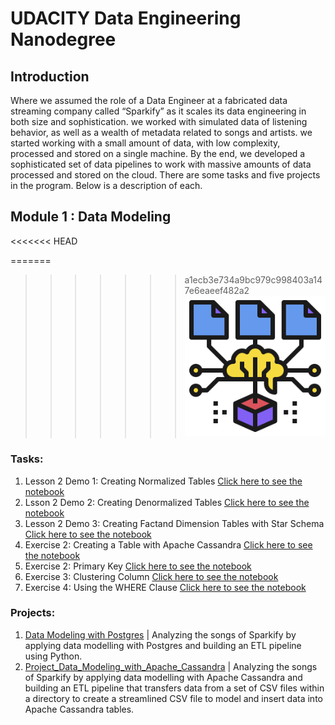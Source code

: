 # UDACITY Data Engineering Nanodegree
## Introduction
Where we assumed the role of a Data Engineer at a fabricated data streaming company called “Sparkify” as it scales its data engineering in both size and sophistication. we worked with simulated data of listening behavior, as well as a wealth of metadata related to songs and artists. we started working with a small amount of data, with low complexity, processed and stored on a single machine. By the end, we developed a sophisticated set of data pipelines to work with massive amounts of data processed and stored on the cloud. There are some tasks and five projects in the program. Below is a description of each.

## Module 1 : Data Modeling
<<<<<<< HEAD

=======
>>>>>>> a1ecb3e734a9bc979c998403a147e6eaeef482a2
![Data Modeling](./1.Module01-DataModeling/images/Data_Model.png)
### Tasks:

1. Lesson 2 Demo 1: Creating Normalized Tables
[Click here to see the notebook](./1.Module01-DataModeling/1.1.Lesson2Demo1CreatingNormalizedTables/)
2. Lsson 2 Demo 2: Creating Denormalized Tables
[Click here to see the notebook](./1.Module01-DataModeling/1.2.Lsson2Demo2CreatingDenormalizedTables/)
3. Lesson 2 Demo 3: Creating Factand Dimension Tables with Star Schema
[Click here to see the notebook](./1.Module01-DataModeling/1.3.Lesson2Demo3CreatingFactandDimensionTableswithStarSchema/)
4. Exercise 2: Creating a Table with Apache Cassandra
[Click here to see the notebook](./1.Module01-DataModeling/1.4.Exercise2CreatingaTablewithApacheCassandra/)
5. Exercise 2: Primary Key
[Click here to see the notebook](./1.Module01-DataModeling/1.5.Exercise2PrimaryKey/)
6. Exercise 3: Clustering Column
[Click here to see the notebook](./1.Module01-DataModeling/1.6.Exercise3ClusteringColumn/)
7. Exercise 4: Using the WHERE Clause
[Click here to see the notebook](./1.Module01-DataModeling/1.7.Exercise4UsingtheWHEREClause/)

### Projects:
1. [Data Modeling with Postgres](./1.Module01-DataModeling/Project_Data_Modeling_with_Postgres/)
| Analyzing the songs of Sparkify by applying data modelling with Postgres and building an ETL pipeline using Python.
2. [Project_Data_Modeling_with_Apache_Cassandra](./1.Module01-DataModeling/Project_Data_Modeling_with_Apache_Cassandra/)
| Analyzing the songs of Sparkify by applying data modelling with Apache Cassandra and building an ETL pipeline that transfers data from a set of CSV files within a directory to create a streamlined CSV file to model and insert data into Apache Cassandra tables.
